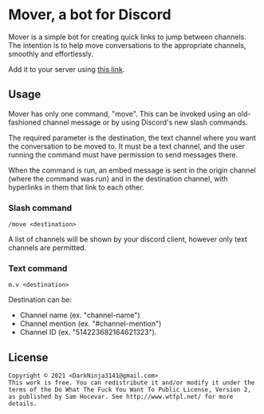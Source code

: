 # Mover, a bot for Discord

Mover is a simple bot for creating quick links to jump between channels. The intention is to help move conversations to the appropriate channels, smoothly and effortlessly.

Add it to your server using [this link](https://discord.com/api/oauth2/authorize?client_id=777717464280596550&permissions=2048&scope=bot%20applications.commands).

## Usage

Mover has only one command, "move". This can be invoked using an old-fashioned channel message or by using Discord's new slash commands.

The required parameter is the destination, the text channel where you want the conversation to be moved to. It must be a text channel, and the user running the command must have permission to send messages there.

When the command is run, an embed message is sent in the origin channel (where the command was run) and in the destination channel, with hyperlinks in them that link to each other.

### Slash command

`/move <destination>`

A list of channels will be shown by your discord client, however only text channels are permitted.

### Text command

`m.v <destination>`

Destination can be:
- Channel name (ex. "channel-name")
- Channel mention (ex. "#channel-mention")
- Channel ID (ex. "514223682164621323").

## License

```
Copyright © 2021 <DarkNinja3141@gmail.com>
This work is free. You can redistribute it and/or modify it under the
terms of the Do What The Fuck You Want To Public License, Version 2,
as published by Sam Hocevar. See http://www.wtfpl.net/ for more details.
```
